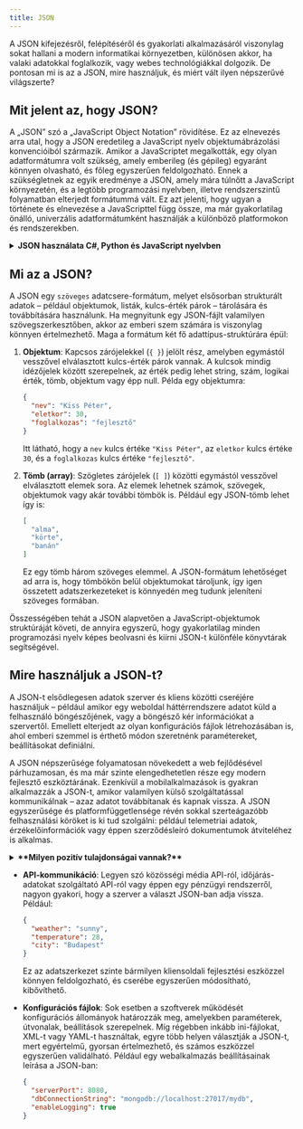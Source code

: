 ```yaml
---
title: JSON
---
```


A JSON kifejezésről, felépítéséről és gyakorlati alkalmazásáról viszonylag sokat hallani a modern informatikai környezetben, különösen akkor, ha valaki adatokkal foglalkozik, vagy webes technológiákkal dolgozik. De pontosan mi is az a JSON, mire használjuk, és miért vált ilyen népszerűvé világszerte?



## **Mit jelent az, hogy JSON?**

A „JSON” szó a „JavaScript Object Notation” rövidítése. Ez az elnevezés arra utal, hogy a JSON eredetileg a JavaScript nyelv objektumábrázolási konvencióiból származik. Amikor a JavaScriptet megalkották, egy olyan adatformátumra volt szükség, amely emberileg (és gépileg) egyaránt könnyen olvasható, és főleg egyszerűen feldolgozható. Ennek a szükségletnek az egyik eredménye a JSON, amely mára túlnőtt a JavaScript környezetén, és a legtöbb programozási nyelvben, illetve rendszerszintű folyamatban elterjedt formátummá vált. Ez azt jelenti, hogy ugyan a története és elnevezése a JavaScripttel függ össze, ma már gyakorlatilag önálló, univerzális adatformátumként használják a különböző platformokon és rendszerekben.

<details className="dropdown-task">

  <summary>
  <strong>JSON használata C#, Python és JavaScript nyelvben</strong>
  
  
  </summary>

Íme pár példa JSON adatok kezelésére **C#**, **Python**, és **JavaScript** nyelveken.



 **C# - JSON kezelés `System.Text.Json` használatával**
C#-ban JSON feldolgozásra az **`System.Text.Json`** vagy a **`Newtonsoft.Json`** használatos. Íme egy példa `System.Text.Json`-nal:

```csharp
using System;
using System.Text.Json;
using System.Collections.Generic;

class Program
{
    public class Person
    {
        public string Name { get; set; }
        public int Age { get; set; }
        public List<string> Hobbies { get; set; }
    }

    static void Main()
    {
        // JSON szöveg
        string jsonString = @"{""Name"":""John Doe"", ""Age"":30, ""Hobbies"":[""Reading"",""Gaming""]}";

        // JSON deszerializálása objektummá
        Person person = JsonSerializer.Deserialize<Person>(jsonString);

        Console.WriteLine($"Név: {person.Name}, Kor: {person.Age}");

        // Objektum szerializálása JSON stringgé
        string newJson = JsonSerializer.Serialize(person, new JsonSerializerOptions { WriteIndented = true });
        Console.WriteLine(newJson);
    }
}
```

 **Kimenet:**
```
Név: John Doe, Kor: 30
{
  "Name": "John Doe",
  "Age": 30,
  "Hobbies": [
    "Reading",
    "Gaming"
  ]
}
```

---

 **Python - JSON kezelés `json` modul használatával**
Pythonban a beépített **`json`** modullal lehet JSON-t kezelni:

```python
import json

# JSON adat
json_string = '{"name": "John Doe", "age": 30, "hobbies": ["Reading", "Gaming"]}'

# JSON betöltése Python objektumba
person = json.loads(json_string)

print(f"Név: {person['name']}, Kor: {person['age']}")

# Python objektum JSON-é alakítása
new_json = json.dumps(person, indent=4)
print(new_json)
```

 **Kimenet:**
```
Név: John Doe, Kor: 30
{
    "name": "John Doe",
    "age": 30,
    "hobbies": [
        "Reading",
        "Gaming"
    ]
}
```

---

 **JavaScript - JSON kezelés `JSON.parse()` és `JSON.stringify()` használatával**
JavaScriptben a JSON kezelésére a **`JSON.parse()`** és **`JSON.stringify()`** függvények használatosak:

```javascript
// JSON adat
const jsonString = '{"name": "John Doe", "age": 30, "hobbies": ["Reading", "Gaming"]}';

// JSON parsolása JavaScript objektummá
const person = JSON.parse(jsonString);
console.log(`Név: ${person.name}, Kor: ${person.age}`);

// JavaScript objektum konvertálása JSON stringgé
const newJson = JSON.stringify(person, null, 4);
console.log(newJson);
```

 **Kimenet a konzolon:**
```
Név: John Doe, Kor: 30
{
    "name": "John Doe",
    "age": 30,
    "hobbies": [
        "Reading",
        "Gaming"
    ]
}
```


</details>

## **Mi az a JSON?**

A JSON egy `szöveges` adatcsere-formátum, melyet elsősorban strukturált adatok – például objektumok, listák, kulcs-érték párok – tárolására és továbbítására használunk. Ha megnyitunk egy JSON-fájlt valamilyen szövegszerkesztőben, akkor az emberi szem számára is viszonylag könnyen értelmezhető. Maga a formátum két fő adattípus-struktúrára épül:

1. **Objektum**: Kapcsos zárójelekkel (`{ }`) jelölt rész, amelyben egymástól vesszővel elválasztott kulcs-érték párok vannak. A kulcsok mindig idézőjelek között szerepelnek, az érték pedig lehet string, szám, logikai érték, tömb, objektum vagy épp null. Példa egy objektumra:  
   ```json
   {
     "nev": "Kiss Péter",
     "eletkor": 30,
     "foglalkozas": "fejlesztő"
   }
   ```
   Itt látható, hogy a `nev` kulcs értéke `"Kiss Péter"`, az `eletkor` kulcs értéke `30`, és a `foglalkozas` kulcs értéke `"fejlesztő"`.  

2. **Tömb (array)**: Szögletes zárójelek (`[ ]`) közötti egymástól vesszővel elválasztott elemek sora. Az elemek lehetnek számok, szövegek, objektumok vagy akár további tömbök is. Például egy JSON-tömb lehet így is:  
   ```json
   [
     "alma",
     "körte",
     "banán"
   ]
   ```
   Ez egy tömb három szöveges elemmel. A JSON-formátum lehetőséget ad arra is, hogy tömbökön belül objektumokat tároljunk, így igen összetett adatszerkezeteket is könnyedén meg tudunk jeleníteni szöveges formában.

Összességében tehát a JSON alapvetően a JavaScript-objektumok struktúráját követi, de annyira egyszerű, hogy gyakorlatilag minden programozási nyelv képes beolvasni és kiírni JSON-t különféle könyvtárak segítségével.

## **Mire használjuk a JSON-t?**

A JSON-t elsődlegesen adatok szerver és kliens közötti cseréjére használjuk – például amikor egy weboldal háttérrendszere adatot küld a felhasználó böngészőjének, vagy a böngésző kér információkat a szervertől. Emellett elterjedt az olyan konfigurációs fájlok létrehozásában is, ahol emberi szemmel is érthető módon szeretnénk paramétereket, beállításokat definiálni.

A JSON népszerűsége folyamatosan növekedett a web fejlődésével párhuzamosan, és ma már szinte elengedhetetlen része egy modern fejlesztő eszköztárának. Ezenkívül a mobilalkalmazások is gyakran alkalmazzák a JSON-t, amikor valamilyen külső szolgáltatással kommunikálnak – azaz adatot továbbítanak és kapnak vissza. A JSON egyszerűsége és platformfüggetlensége révén sokkal szerteágazóbb felhasználási köröket is ki tud szolgálni: például telemetriai adatok, érzékelőinformációk vagy éppen szerződésleíró dokumentumok átviteléhez is alkalmas.



<details className="dropdown-task">

  <summary>
  <strong>**Milyen pozitív tulajdonságai vannak?**</strong>
  
  
  </summary>

**Egyszerű és áttekinthető**: A JSON egyik legnagyobb előnye, hogy nagyon egyszerű a szintaxisa. Nem kell bonyolult szabályokat megjegyezni, és nem kell rengeteg segédeszköz sem a formázásához. A JSON-fájlokat elég, ha egy egyszerű szövegszerkesztővel megnézzük, és ha megfelelően használjuk a behúzásokat (indentálást), akkor szinte rögtön látjuk, mely kulcsnak mi az értéke, és melyik objektum melyik tömb része.

**Emberi szemmel is olvasható**: Sokan hasonlítják a JSON-t az XML-hez, amely szintén elterjedt adatleíró nyelv. Bár mindkettőnek megvannak a maga előnyei, a JSON formátum általában rövidebb, letisztultabb, és kevésbé „zajosan” jeleníti meg az adatot. Az XML-el ellentétben a JSON-ban nem kell nyitó- és zárótageket használni minden egyes elemhez, így sokkal kompaktabb. Emiatt, ha JSON-fájlt kell olvasnunk, viszonylag hamar átlátjuk, hogy mit tartalmaz.

**Könnyű feldolgozhatóság**: Mivel a JSON eredendően JavaScript-gyökerekből származik, a JavaScriptben rendkívül egyszerű a kezelése. De mondhatjuk ugyanezt gyakorlatilag bármilyen modern programozási nyelvről is: Python, Java, PHP, C#, Go, Rust és sok más nyelv is rendelkezik beépített vagy könnyen elérhető JSON-bibliotékával. Ezek a könyvtárak lehetővé teszik, hogy a JSON-szöveget automatikusan felparsoljuk (feldolgozzuk), és a programon belül használható, kényelmes adattípusokká (objektumokká, listákká) alakítsuk. Ugyanez visszafelé is működik: a programban található objektumokat, listákat gyorsan és egyszerűen tudjuk JSON-formátumba alakítani, hogy aztán elküldjük, lementsük vagy továbbítsuk.

**Platformfüggetlen formátum**: A JSON nem kötődik egyetlen operációs rendszerhez, programozási nyelvhez vagy keretrendszerhez sem. Ez a nagy fokú rugalmasság hozzájárul ahhoz, hogy különböző, egymástól eltérő rendszerek is könnyedén kommunikáljanak egymással – feltéve, hogy a JSON a közös nevező a köztük áramló adatokat illetően. Egy Pythonban futó szerver például gond nélkül tud JSON-t küldeni egy JavaScript-alapú frontendnek, vagy akár egy mobilalkalmazásnak, amely Kotlin/Swift nyelven íródott. Az adatcsere ezzel olyan egységes formát kap, amelyet minden résztvevő rendszer könnyen megért.

**Kis méret, kevesebb adathasználat**: Ha összehasonlítjuk mondjuk az XML-lel, akkor a JSON jellemzően kevesebb helyet foglal el a hálózaton továbbításkor, hiszen nincsenek olyan bonyolult tagek és struktúrák, mint az XML esetében. Ez fontos lehet olyan alkalmazásoknál, ahol nem szeretnénk túlterhelni a hálózatot, vagy a mobilhasználók adatforgalmát kell minimalizálni.

**Könnyű adaptálhatóság**: Ha új kulcsokat, mezőket kell hozzáadnunk egy JSON-objektumhoz, vagy szeretnénk bizonyos részeket elhagyni, ezt megtehetjük anélkül, hogy más részeket át kellene szerveznünk. Persze mindig érdemes figyelni a kompatibilitásra, de alapvetően a JSON-rendszerek jól tűrik a struktúra változásait, már csak azért is, mert a legtöbb JSON-parsoló egyszerűen figyelmen kívül hagyja az ismeretlen mezőket, vagy alapértelmezett értékeket rendel hozzájuk a kódban.

**Széles körű elterjedtség, élő közösség**: A JSON népszerűsége és elterjedtsége azt is jelenti, hogy rengeteg oktatóanyag, útmutató, gyakorlati példa és nyílt forráskódú eszköz elérhető hozzá. Ha valamilyen feladat megoldásához JSON-kezelést igénylő problémánk van, akkor nagy eséllyel könnyen és gyorsan találunk rá megoldást a neten.

**Gyakorlati példák a JSON mindennapos használatára**

</details>



- **API-kommunikáció**: Legyen szó közösségi média API-ról, időjárás-adatokat szolgáltató API-ról vagy éppen egy pénzügyi rendszerről, nagyon gyakori, hogy a szerver a választ JSON-ban adja vissza. Például:  
  ```json
  {
    "weather": "sunny",
    "temperature": 28,
    "city": "Budapest"
  }
  ```
  Ez az adatszerkezet szinte bármilyen kliensoldali fejlesztési eszközzel könnyen feldolgozható, és cserébe egyszerűen módosítható, kibővíthető.

- **Konfigurációs fájlok**: Sok esetben a szoftverek működését konfigurációs állományok határozzák meg, amelyekben paraméterek, útvonalak, beállítások szerepelnek. Míg régebben inkább ini-fájlokat, XML-t vagy YAML-t használtak, egyre több helyen választják a JSON-t, mert egyértelmű, gyorsan értelmezhető, és számos eszközzel egyszerűen validálható. Például egy webalkalmazás beállításainak leírása a JSON-ban:

  ```json
  {
    "serverPort": 8080,
    "dbConnectionString": "mongodb://localhost:27017/mydb",
    "enableLogging": true
  }
  ```
